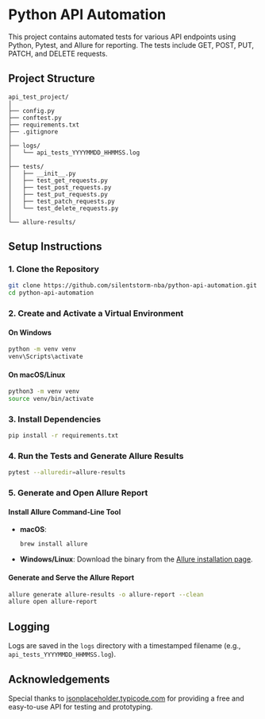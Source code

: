 # Python API Automation

This project contains automated tests for various API endpoints using Python, Pytest, and Allure for reporting. The tests include GET, POST, PUT, PATCH, and DELETE requests.

## Project Structure

```
api_test_project/
│
├── config.py
├── conftest.py
├── requirements.txt
├── .gitignore
│
├── logs/
│   └── api_tests_YYYYMMDD_HHMMSS.log
│
├── tests/
│   ├── __init__.py
│   ├── test_get_requests.py
│   ├── test_post_requests.py
│   ├── test_put_requests.py
│   ├── test_patch_requests.py
│   └── test_delete_requests.py
│
└── allure-results/
```

## Setup Instructions

### 1. Clone the Repository

```bash
git clone https://github.com/silentstorm-nba/python-api-automation.git
cd python-api-automation
```

### 2. Create and Activate a Virtual Environment

#### On Windows

```bash
python -m venv venv
venv\Scripts\activate
```

#### On macOS/Linux

```bash
python3 -m venv venv
source venv/bin/activate
```

### 3. Install Dependencies

```bash
pip install -r requirements.txt
```

### 4. Run the Tests and Generate Allure Results

```bash
pytest --alluredir=allure-results
```

### 5. Generate and Open Allure Report

#### Install Allure Command-Line Tool

- **macOS**:
  ```bash
  brew install allure
  ```

- **Windows/Linux**:
  Download the binary from the [Allure installation page](https://docs.qameta.io/allure/#_installing_a_commandline).

#### Generate and Serve the Allure Report

```bash
allure generate allure-results -o allure-report --clean
allure open allure-report
```

## Logging

Logs are saved in the `logs` directory with a timestamped filename (e.g., `api_tests_YYYYMMDD_HHMMSS.log`).

## Acknowledgements

Special thanks to [jsonplaceholder.typicode.com](https://jsonplaceholder.typicode.com/) for providing a free and easy-to-use API for testing and prototyping.